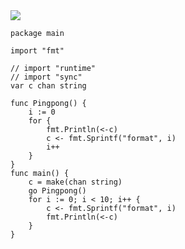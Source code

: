<img src="https://github.com/KenNaNa/go_learing/blob/master/img/45.png">

```
package main

import "fmt"

// import "runtime"
// import "sync"
var c chan string

func Pingpong() {
	i := 0
	for {
		fmt.Println(<-c)
		c <- fmt.Sprintf("format", i)
		i++
	}
}
func main() {
	c = make(chan string)
	go Pingpong()
	for i := 0; i < 10; i++ {
		c <- fmt.Sprintf("format", i)
		fmt.Println(<-c)
	}
}
```
